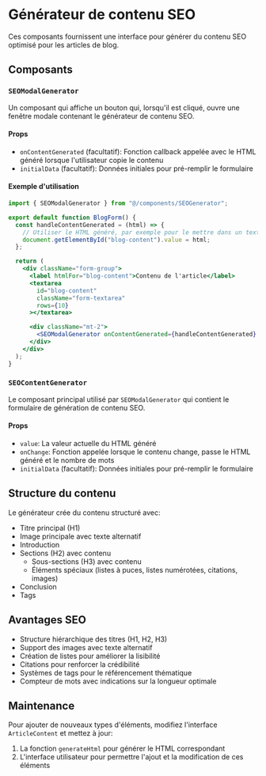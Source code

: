 # Générateur de contenu SEO

Ces composants fournissent une interface pour générer du contenu SEO optimisé pour les articles de blog.

## Composants

### `SEOModalGenerator`

Un composant qui affiche un bouton qui, lorsqu'il est cliqué, ouvre une fenêtre modale contenant le générateur de contenu SEO.

#### Props

- `onContentGenerated` (facultatif): Fonction callback appelée avec le HTML généré lorsque l'utilisateur copie le contenu
- `initialData` (facultatif): Données initiales pour pré-remplir le formulaire

#### Exemple d'utilisation

```jsx
import { SEOModalGenerator } from "@/components/SEOGenerator";

export default function BlogForm() {
  const handleContentGenerated = (html) => {
    // Utiliser le HTML généré, par exemple pour le mettre dans un textarea
    document.getElementById("blog-content").value = html;
  };

  return (
    <div className="form-group">
      <label htmlFor="blog-content">Contenu de l'article</label>
      <textarea
        id="blog-content"
        className="form-textarea"
        rows={10}
      ></textarea>

      <div className="mt-2">
        <SEOModalGenerator onContentGenerated={handleContentGenerated} />
      </div>
    </div>
  );
}
```

### `SEOContentGenerator`

Le composant principal utilisé par `SEOModalGenerator` qui contient le formulaire de génération de contenu SEO.

#### Props

- `value`: La valeur actuelle du HTML généré
- `onChange`: Fonction appelée lorsque le contenu change, passe le HTML généré et le nombre de mots
- `initialData` (facultatif): Données initiales pour pré-remplir le formulaire

## Structure du contenu

Le générateur crée du contenu structuré avec:

- Titre principal (H1)
- Image principale avec texte alternatif
- Introduction
- Sections (H2) avec contenu
  - Sous-sections (H3) avec contenu
  - Éléments spéciaux (listes à puces, listes numérotées, citations, images)
- Conclusion
- Tags

## Avantages SEO

- Structure hiérarchique des titres (H1, H2, H3)
- Support des images avec texte alternatif
- Création de listes pour améliorer la lisibilité
- Citations pour renforcer la crédibilité
- Systèmes de tags pour le référencement thématique
- Compteur de mots avec indications sur la longueur optimale

## Maintenance

Pour ajouter de nouveaux types d'éléments, modifiez l'interface `ArticleContent` et mettez à jour:

1. La fonction `generateHtml` pour générer le HTML correspondant
2. L'interface utilisateur pour permettre l'ajout et la modification de ces éléments

